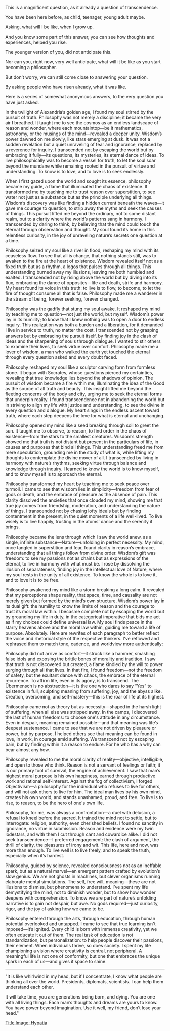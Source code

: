 This is a magnificent question,
as it already a question of transcendence.

You have been here before,
as child, teenager, young adult maybe.

Asking, what will I be like,
when I grow up.

And you know some part of this answer,
you can see how thoughts and experiences, helped you rise.

The younger version of you,
did not anticipate this.

Nor can you, right now, very well anticipate,
what will it be like as you start becoming a philosopher.

But don’t worry,
we can still come close to answering your question.

By asking people who have risen already,
what it was like.

Here is a series of somewhat anonymous answers,
to the very question you have just asked.

In the twilight of Alexandria’s golden age, I found my soul stirred by the pursuit of truth. Philosophy was not merely a discipline; it became the very air I breathed. It taught me to see the cosmos as an endless landscape of reason and wonder, where each mountaintop—be it mathematics, astronomy, or the musings of the mind—revealed a deeper unity. Wisdom’s power dawned on me slowly, like stars emerging at dusk. It was not a sudden revelation but a quiet unraveling of fear and ignorance, replaced by a reverence for inquiry. I transcended not by escaping the world but by embracing it fully—its questions, its mysteries, its eternal dance of ideas. To live philosophically was to become a vessel for truth, to let the soul soar beyond the mundane while remaining rooted in the pursuit of virtue and understanding. To know is to love, and to love is to seek endlessly.

When I first gazed upon the world and sought its essence, philosophy became my guide, a flame that illuminated the chaos of existence. It transformed me by teaching me to trust reason over superstition, to see water not just as a substance but as the principle underlying all things. Wisdom’s discovery was like finding a hidden current beneath the waves—it gave me courage to question, to strip away the myths and seek the causes of things. This pursuit lifted me beyond the ordinary, not to some distant realm, but to a clarity where the world’s patterns sang in harmony. I transcended by daring to think, by believing that the mind could touch the eternal through observation and thought. My soul found its home in this relentless curiosity, in the joy of unraveling nature’s secrets one question at a time.

Philosophy seized my soul like a river in flood, reshaping my mind with its ceaseless flow. To see that all is change, that nothing stands still, was to awaken to the fire at the heart of existence. Wisdom revealed itself not as a fixed truth but as a rhythm, a logos that pulses through all things. This understanding burned away my illusions, leaving me both humbled and exalted. I transcended not by rising above the world but by diving into its flux, embracing the dance of opposites—life and death, strife and harmony. My heart found its voice in this truth: to live is to flow, to become, to let the fire of thought consume all that is false. Philosophy made me a wanderer in the stream of being, forever seeking, forever changed.

Philosophy was the gadfly that stung my soul awake. It reshaped my mind by teaching me to question—not just the world, but myself. Wisdom’s power lay in its humility; to know that I knew nothing was to open a door to endless inquiry. This realization was both a burden and a liberation, for it demanded I live in service to truth, no matter the cost. I transcended not by grasping answers but by embracing the pursuit itself, by finding joy in the clash of ideas and the sharpening of souls through dialogue. I wanted to stir others to examine their lives, to seek virtue over comfort. Philosophy made me a lover of wisdom, a man who walked the earth yet touched the eternal through every question asked and every doubt faced.

Philosophy reshaped my soul like a sculptor carving form from formless stone. It began with Socrates, whose questions pierced my certainties, revealing that true knowledge lies beyond the shadows of opinion. The pursuit of wisdom became a fire within me, illuminating the idea of the Good as the source of all truth and beauty. This insight lifted me beyond the fleeting concerns of the body and city, urging me to seek the eternal forms that underpin reality. I found transcendence not in abandoning the world but in striving to align my life with justice and understanding, to see the divine in every question and dialogue. My heart sings in the endless ascent toward truth, where each step deepens the love for what is eternal and unchanging.

Philosophy opened my mind like a seed breaking through soil to greet the sun. It taught me to observe, to reason, to find order in the chaos of existence—from the stars to the smallest creatures. Wisdom’s strength showed me that truth is not distant but present in the particulars of life, in causes and purposes that bind all things. This understanding freed me from mere speculation, grounding me in the study of what is, while lifting my thoughts to contemplate the divine mover of all. I transcended by living in harmony with nature’s rhythms, seeking virtue through balance and knowledge through inquiry. I learned to know the world is to know myself, and to know myself is to approach the eternal.

Philosophy transformed my heart by teaching me to seek peace over turmoil. I came to see that wisdom lies in simplicity—freedom from fear of gods or death, and the embrace of pleasure as the absence of pain. This clarity dissolved the anxieties that once clouded my mind, showing me that true joy comes from friendship, moderation, and understanding the nature of things. I transcended not by chasing lofty ideals but by finding contentment in the present, in the quiet moments of a life well-lived. To live wisely is to live happily, trusting in the atoms’ dance and the serenity it brings.

Philosophy became the lens through which I saw the world anew, as a single, infinite substance—Nature—unfolding in perfect necessity. My mind, once tangled in superstition and fear, found clarity in reason’s embrace, understanding that all things follow from divine order. Wisdom’s gift was freedom: to see my passions not as chains but as expressions of the eternal, to live in harmony with what must be. I rose by dissolving the illusion of separateness, finding joy in the intellectual love of Nature, where my soul rests in the unity of all existence. To know the whole is to love it, and to love it is to be free.

Philosophy awakened my mind like a storm breaking a long calm. It revealed that my perceptions shape reality, that space, time, and causality are not merely given but formed by the mind’s own structure. Wisdom’s power lay in its dual gift: the humility to know the limits of reason and the courage to trust its moral law within. I becasme complete not by escaping the world but by grounding my life in duty, in the categorical imperative that bids me act as if my choices could define universal law. My soul finds peace in the starry heavens above and the moral law within, guiding me toward a life of purpose.
Absolutely. Here are rewrites of each paragraph to better reflect the voice and rhetorical style of the respective thinkers. I've reflowed and rephrased them to match tone, cadence, and worldview more authentically:

Philosophy did not arrive as comfort—it struck like a hammer, smashing false idols and exposing the brittle bones of morality and tradition. I saw that truth is not discovered but created, a flame kindled by the will to power surging through all that lives. In that fire, I found freedom—not the freedom of safety, but the exultant dance with chaos, the embrace of the eternal recurrence. To affirm life, even in its agony, is to transcend. The Übermensch is no abstraction—it is the one who dares to say “Yes” to existence in full, sculpting meaning from suffering, joy, and the abyss alike. Creation, overcoming, and self-mastery—this is the roar of life at its highest.

Philosophy came not as theory but as necessity—shaped in the harsh light of suffering, when all else was stripped away. In the camps, I discovered the last of human freedoms: to choose one's attitude in any circumstance. Even in despair, meaning remained possible—and that meaning was life’s deepest sustenance. I came to see that we are not driven by pleasure or power, but by purpose. I helped others see that meaning can be found in love, in work, in courage amid suffering. We transcend not by escaping pain, but by finding within it a reason to endure. For he who has a why can bear almost any how.

Philosophy revealed to me the moral clarity of reality—objective, intelligible, and open to those who think. Reason is not a servant of feelings or faith; it is our primary tool of survival, the engine of achievement. I saw that man’s highest moral purpose is his own happiness, earned through productive work and rational self-interest. Against the fog of collectivism, I forged Objectivism—a philosophy for the individual who refuses to live for others, and will not ask others to live for him. The ideal man lives by his own mind, creates his own world, and stands unashamed, proud, and free. To live is to rise, to reason, to be the hero of one's own life.

Philosophy, for me, was always a confrontation—a duel with delusion, a refusal to kneel before the sacred. It trained the mind not to settle, but to interrogate: religion, authority, even cherished beliefs. I found no sanctity in ignorance, no virtue in submission. Reason and evidence were my twin lodestars, and with them I cut through cant and cowardice alike. I did not seek transcendence—I preferred engagement: the clash of argument, the thrill of clarity, the pleasures of irony and wit. This life, here and now, was more than enough. To live well is to live freely, and to speak the truth, especially when it’s hardest.

Philosophy, guided by science, revealed consciousness not as an ineffable spark, but as a natural marvel—an emergent pattern crafted by evolution’s slow genius. We are not ghosts in machines, but clever organisms running elaborate mental simulations. The self, free will, meaning—these are not illusions to dismiss, but phenomena to understand. I’ve spent my life demystifying the mind, not to diminish wonder, but to show how wonder deepens with comprehension. To know we are part of nature’s unfolding narrative is to gain not despair, but awe. No gods required—just curiosity, rigor, and the joy of asking how we came to be.

Philosophy entered through the arts, through education, through human potential overlooked and untapped. I came to see that true learning isn't imposed—it’s ignited. Every child is born with immense creativity, yet we often educate it out of them. The real task of education is not standardization, but personalization: to help people discover their passions, their element. When individuals thrive, so does society. I spent my life championing a vision where creativity is central, not peripheral. A meaningful life is not one of conformity, but one that embraces the unique spark in each of us—and gives it space to shine.

---

"It is like whirlwind in my head, but if I concentrate, I know what people are thinking all over the world. Presidents, diplomats, scientists. I can help them understand each other.

It will take time, you are generations being born, and dying. You are one with all living things. Each man’s thoughts and dreams are yours to know. You have power beyond imagination. Use it well, my friend, don’t lose your head."

[Title Image: Hypatia][1]

[1]: https://en.wikipedia.org/wiki/Hypatia
